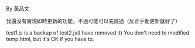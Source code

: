 By 黃品文

我還沒有實現即時更新的功能，不過可能可以先跳過（反正手動更新就好了）

test1.js is a backup of test2.js(I have removed it)
You don't need to modified temp.html, 
but it's OK if you have to.
